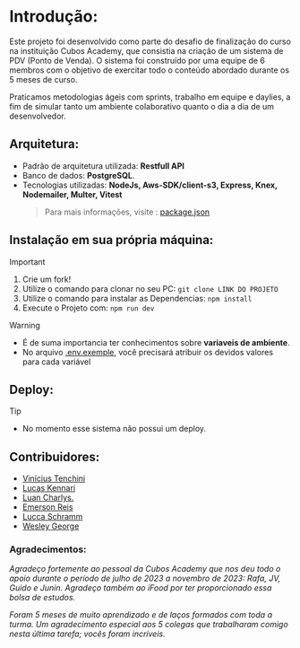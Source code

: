# Introdução:
Este projeto foi desenvolvido como parte do desafio de finalização do curso na instituição Cubos Academy, que consistia na criação de um sistema de PDV (Ponto de Venda). O sistema foi construído por uma equipe de 6 membros com o objetivo de exercitar todo o conteúdo abordado durante os 5 meses de curso.

Praticamos metodologias ágeis com sprints, trabalho em equipe e daylies, a fim de simular tanto um ambiente colaborativo quanto o dia a dia de um desenvolvedor.

## Arquitetura:
- Padrão de arquitetura utilizada:  **Restfull API**
- Banco de dados: **PostgreSQL**.
- Tecnologias utilizadas: **NodeJs, Aws-SDK/client-s3, Express, Knex, Nodemailer, Multer, Vitest**
  > Para mais informações, visite : [package.json](./package.json)

## Instalação em sua própria máquina:
> [!IMPORTANT]
> 1. Crie um fork!
> 2. Utilize o comando para clonar no seu PC: `git clone LINK DO PROJETO` 
> 3. Utilize o comando para instalar as Dependencias: `npm install`
> 4. Execute o Projeto com: `npm run dev`

> [!WARNING]
> - É de suma importancia ter conhecimentos sobre **variaveis de ambiente**.
> - No arquivo [.env.exemple](./.env.example), você precisará atribuir os devidos valores para cada variável

## Deploy:
> [!TIP]
> - No momento esse sistema não possui um deploy.

## Contribuidores: 
- [Vinícius Tenchini](https://github.com/tenchini)
- [Lucas Kennari](https://github.com/LucasKennari)
- [Luan Charlys.](https://github.com/LuanCLF)
- [Emerson Reis](https://github.com/emersonReisBa)
- [Lucca Schramm](https://github.com/lucca-schramm)
- [Wesley George](https://github.com/wwesleyg)

### Agradecimentos:

*Agradeço fortemente ao pessoal da Cubos Academy que nos deu todo o apoio durante o período de julho de 2023 a novembro de 2023: Rafa, JV, Guido e Junin. Agradeço também ao iFood por ter proporcionado essa bolsa de estudos.*

*Foram 5 meses de muito aprendizado e de laços formados com toda a turma. Um agradecimento especial aos 5 colegas que trabalharam comigo nesta última tarefa; vocês foram incríveis.*
